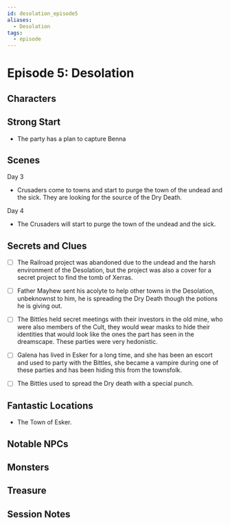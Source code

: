 ```yaml
---
id: desolation_episode5
aliases:
  - Desolation
tags:
  - episode
---
```


# Episode 5: Desolation

## Characters

## Strong Start
-  The party has a plan to capture Benna

## Scenes

Day 3
- Crusaders come to towns and start to purge the town of the undead and the sick. They are looking for the source of the Dry Death.

Day 4
- The Crusaders will start to purge the town of the undead and the sick.

## Secrets and Clues
- [ ] The Railroad project was abandoned due to the undead and the harsh environment of the Desolation, but the project was also a cover for a secret project to find the tomb of Xerras.
- [ ] Father Mayhew sent his acolyte to help other towns in the Desolation, unbeknownst to him, he is spreading the Dry Death though the potions he is giving out.
- [ ] The Bittles held secret meetings with their investors in the old mine, who were also members of the Cult, they would wear masks to hide their identities that would look like the ones the part has seen in the dreamscape. These parties were very hedonistic.
- [ ] Galena has lived in Esker for a long time, and she has been an escort and used to party with the Bittles, she became a vampire during one of these parties and has been hiding this from the townsfolk. 
- [ ] The Bittles used to spread the Dry death with a special punch.



## Fantastic Locations
- The Town of Esker.

## Notable NPCs

## Monsters


## Treasure


## Session Notes

